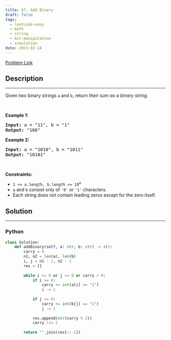 ```yaml
---
title: 67. Add Binary
draft: false
tags: 
  - leetcode-easy
  - math
  - string
  - bit-manipulation
  - simulation
date: 2023-02-14
---
```


[Problem Link](https://leetcode.com/problems/add-binary/)

## Description

---
<p>Given two binary strings <code>a</code> and <code>b</code>, return <em>their sum as a binary string</em>.</p>

<p>&nbsp;</p>
<p><strong class="example">Example 1:</strong></p>
<pre><strong>Input:</strong> a = "11", b = "1"
<strong>Output:</strong> "100"
</pre><p><strong class="example">Example 2:</strong></p>
<pre><strong>Input:</strong> a = "1010", b = "1011"
<strong>Output:</strong> "10101"
</pre>
<p>&nbsp;</p>
<p><strong>Constraints:</strong></p>

<ul>
	<li><code>1 &lt;= a.length, b.length &lt;= 10<sup>4</sup></code></li>
	<li><code>a</code> and <code>b</code> consist&nbsp;only of <code>&#39;0&#39;</code> or <code>&#39;1&#39;</code> characters.</li>
	<li>Each string does not contain leading zeros except for the zero itself.</li>
</ul>


## Solution

---
### Python
``` py title='add-binary'
class Solution:
    def addBinary(self, a: str, b: str) -> str:
        carry = 0
        n1, n2 = len(a), len(b)
        i, j = n1 - 1, n2 - 1
        res = []
        
        while i >= 0 or j >= 0 or carry > 0:
            if i >= 0:
                carry += int(a[i] == "1")
                i -= 1
                
            if j >= 0:
                carry += int(b[j] == "1")
                j -= 1
            
            res.append(str(carry % 2))
            carry //= 2
        
        return "".join(res[::-1])
```

